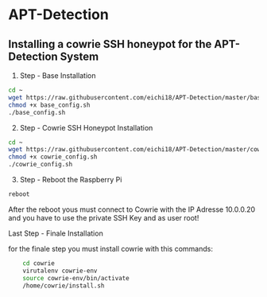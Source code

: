 # APT-Detection
## Installing a cowrie SSH honeypot for the APT-Detection System

1. Step - Base Installation
```bash
cd ~
wget https://raw.githubusercontent.com/eichi18/APT-Detection/master/base_config.sh
chmod +x base_config.sh
./base_config.sh
```

2. Step - Cowrie SSH Honeypot Installation
```bash
cd ~
wget https://raw.githubusercontent.com/eichi18/APT-Detection/master/cowrie_config.sh
chmod +x cowrie_config.sh
./cowrie_config.sh
```

3. Step - Reboot the Raspberry Pi
```bash
reboot
```

After the reboot yous must connect to Cowrie with the IP Adresse 10.0.0.20 and you have to use the private SSH Key and as user root!

Last Step - Finale Installation

for the finale step you must install cowrie with this commands:

```bash
    cd cowrie
    virutalenv cowrie-env
    source cowrie-env/bin/activate
    /home/cowrie/install.sh
```

